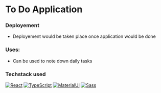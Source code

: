 # To Do Application

### Deployement

- Deployement would be taken place once application would be done

### Uses:

- Can be used to note down daily tasks

### Techstack used

<p>
    <a href="#"><img alt="React" src="https://img.shields.io/badge/React%20-61DAFB.svg?logo=react&logoColor=white"></a>
    <a href="#"><img alt="TypeScript" src="https://img.shields.io/badge/TypeScript%20-3178C6.svg?logo=typescript&logoColor=white"></a>
    <a href="#"><img alt="MaterialUI" src="https://img.shields.io/badge/Material%20UI%20-007FFF.svg?logo=mui&logoColor=white"></a>
    <a href="#"><img alt="Sass" src="https://img.shields.io/badge/Sass%20-CC6699.svg?logo=sass&logoColor=white"></a>
</p>
